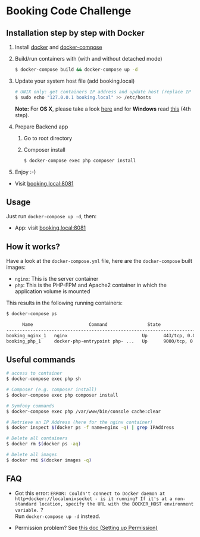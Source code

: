 Booking Code Challenge
==

## Installation step by step with Docker

1. Install [docker](https://docs.docker.com/compose/install/) and [docker-compose](https://docs.docker.com/compose/install/#install-compose)

2. Build/run containers with (with and without detached mode)

    ```bash
    $ docker-compose build && docker-compose up -d
    ```

3. Update your system host file (add booking.local)

    ```bash
    # UNIX only: get containers IP address and update host (replace IP according to your configuration) (on Windows, edit C:\Windows\System32\drivers\etc\hosts)
    $ sudo echo "127.0.0.1 booking.local" >> /etc/hosts
    ```

    **Note:** For **OS X**, please take a look [here](https://docs.docker.com/docker-for-mac/networking/) and for **Windows** read [this](https://docs.docker.com/docker-for-windows/#/step-4-explore-the-application-and-run-examples) (4th step).

4. Prepare Backend app

    1. Go to root directory
    2. Composer install

        ```bash
        $ docker-compose exec php composer install
        ```

5. Enjoy :-)

* Visit [booking.local:8081](http://booking.local:8081)  


## Usage

Just run `docker-compose up -d`, then:

* App: visit [booking.local:8081](http://booking.local:8081)  

## How it works?

Have a look at the `docker-compose.yml` file, here are the `docker-compose` built images:

* `nginx`: This is the server container
* `php`: This is the PHP-FPM and Apache2 container in which the application volume is mounted

This results in the following running containers:

```bash
$ docker-compose ps 

      Name                     Command               State                Ports              
---------------------------------------------------------------------------------------------
booking_nginx_1   nginx                            Up      443/tcp, 0.0.0.0:8081->80/tcp   
booking_php_1     docker-php-entrypoint php- ...   Up      9000/tcp, 0.0.0.0:9001->9001/tcp

```

## Useful commands

```bash
# access to container
$ docker-compose exec php sh

# Composer (e.g. composer install)
$ docker-compose exec php composer install

# Symfony commands
$ docker-compose exec php /var/www/bin/console cache:clear 

# Retrieve an IP Address (here for the nginx container)
$ docker inspect $(docker ps -f name=nginx -q) | grep IPAddress

# Delete all containers
$ docker rm $(docker ps -aq)

# Delete all images
$ docker rmi $(docker images -q)
```

## FAQ

* Got this error: `ERROR: Couldn't connect to Docker daemon at http+docker://localunixsocket - is it running?
If it's at a non-standard location, specify the URL with the DOCKER_HOST environment variable.` ?  
Run `docker-compose up -d` instead.

* Permission problem? See [this doc (Setting up Permission)](http://symfony.com/doc/current/book/installation.html#checking-symfony-application-configuration-and-setup)